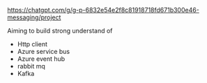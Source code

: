 https://chatgpt.com/g/g-p-6832e54e2f8c81918718fd671b300e46-messaging/project

Aiming to build strong understand of 
- Http client
- Azure service bus
- Azure event hub
- rabbit mq
- Kafka
